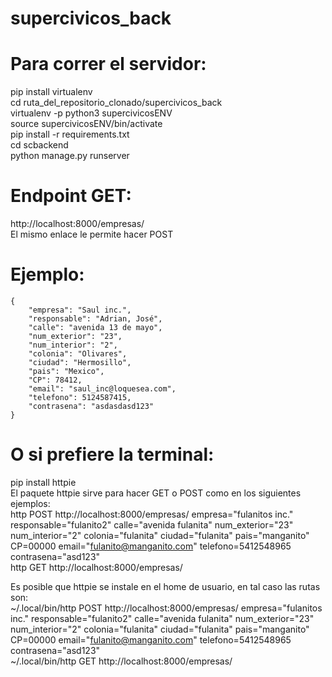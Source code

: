 # supercivicos_back

# Para correr el servidor:

pip install virtualenv\
cd ruta_del_repositorio_clonado/supercivicos_back\
virtualenv -p python3 supercivicosENV\
source supercivicosENV/bin/activate\
pip install -r requirements.txt\
cd scbackend\
python manage.py runserver

# Endpoint GET:
http://localhost:8000/empresas/ \
El mismo enlace le permite hacer POST
# Ejemplo:
    {
        "empresa": "Saul inc.",
        "responsable": "Adrian, José",
        "calle": "avenida 13 de mayo",
        "num_exterior": "23",
        "num_interior": "2",
        "colonia": "Olivares",
        "ciudad": "Hermosillo",
        "pais": "Mexico",
        "CP": 78412,
        "email": "saul_inc@loquesea.com",
        "telefono": 5124587415,
        "contrasena": "asdasdasd123"
    }

# O si prefiere la terminal:
pip install httpie\
El paquete httpie sirve para hacer GET o POST como en los siguientes ejemplos:\
http POST http://localhost:8000/empresas/ empresa="fulanitos inc." responsable="fulanito2" calle="avenida fulanita" num_exterior="23" num_interior="2" colonia="fulanita" ciudad="fulanita" pais="manganito" CP=00000 email="fulanito@manganito.com" telefono=5412548965 contrasena="asd123"\
http GET http://localhost:8000/empresas/

Es posible que httpie se instale en el home de usuario, en tal caso las rutas son:\
~/.local/bin/http POST http://localhost:8000/empresas/ empresa="fulanitos inc." responsable="fulanito2" calle="avenida fulanita" num_exterior="23" num_interior="2" colonia="fulanita" ciudad="fulanita" pais="manganito" CP=00000 email="fulanito@manganito.com" telefono=5412548965 contrasena="asd123"\
~/.local/bin/http GET http://localhost:8000/empresas/
